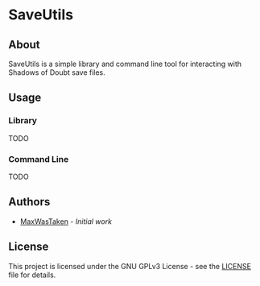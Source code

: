 # SaveUtils

## About

SaveUtils is a simple library and command line tool for interacting with Shadows of Doubt save files.

## Usage

### Library

TODO

### Command Line

TODO

## Authors

* [MaxWasTaken](https://github.com/MaxWasUnavailable) - *Initial work*

## License

This project is licensed under the GNU GPLv3 License - see the [LICENSE](LICENSE) file for details.